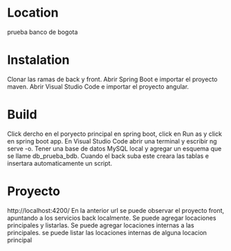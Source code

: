 # Location
prueba banco de bogota

# Instalation
Clonar las ramas de back y front.
Abrir Spring Boot e importar el proyecto maven.
Abrir Visual Studio Code e importar el proyecto angular.

# Build
Click dercho en el poryecto principal en spring boot, click en Run as y click en spring boot app.
En Visual Studio Code abrir una terminal y escribir ng serve -o.
Tener una base de datos MySQL local y agregar un esquema que se llame db_prueba_bdb.
Cuando el back suba este creara las tablas e insertara automaticamente un script.

# Proyecto
http://localhost:4200/
En la anterior url se puede observar el proyecto front, apuntando a los servicios back localmente.
Se puede agregar locaciones principales y listarlas.
Se puede agregar locaciones internas a las principales.
se puede listar las locaciones internas de alguna locacion principal


